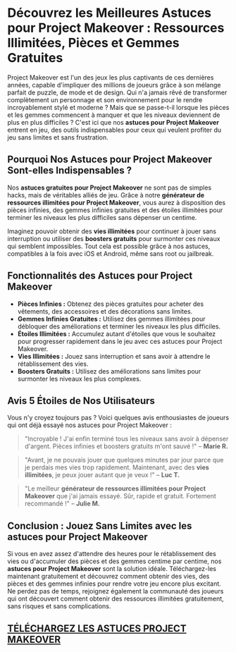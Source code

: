 <h1>Découvrez les Meilleures Astuces pour Project Makeover : Ressources Illimitées, Pièces et Gemmes Gratuites</h1>

<p>Project Makeover est l'un des jeux les plus captivants de ces dernières années, capable d'impliquer des millions de joueurs grâce à son mélange parfait de puzzle, de mode et de design. Qui n'a jamais rêvé de transformer complètement un personnage et son environnement pour le rendre incroyablement stylé et moderne ? Mais que se passe-t-il lorsque les pièces et les gemmes commencent à manquer et que les niveaux deviennent de plus en plus difficiles ? C'est ici que nos <strong>astuces pour Project Makeover</strong> entrent en jeu, des outils indispensables pour ceux qui veulent profiter du jeu sans limites et sans frustration.</p>

<h2>Pourquoi Nos Astuces pour Project Makeover Sont-elles Indispensables ?</h2>

<p>Nos <strong>astuces gratuites pour Project Makeover</strong> ne sont pas de simples hacks, mais de véritables alliés de jeu. Grâce à notre <strong>générateur de ressources illimitées pour Project Makeover</strong>, vous aurez à disposition des pièces infinies, des gemmes infinies gratuites et des étoiles illimitées pour terminer les niveaux les plus difficiles sans dépenser un centime.</p>

<p>Imaginez pouvoir obtenir des <strong>vies illimitées</strong> pour continuer à jouer sans interruption ou utiliser des <strong>boosters gratuits</strong> pour surmonter ces niveaux qui semblent impossibles. Tout cela est possible grâce à nos astuces, compatibles à la fois avec iOS et Android, même sans root ou jailbreak.</p>

<h2>Fonctionnalités des Astuces pour Project Makeover</h2>

<ul>
  <li><strong>Pièces Infinies :</strong> Obtenez des pièces gratuites pour acheter des vêtements, des accessoires et des décorations sans limites.</li>
  <li><strong>Gemmes Infinies Gratuites :</strong> Utilisez des gemmes illimitées pour débloquer des améliorations et terminer les niveaux les plus difficiles.</li>
  <li><strong>Étoiles Illimitées :</strong> Accumulez autant d'étoiles que vous le souhaitez pour progresser rapidement dans le jeu avec ces astuces pour Project Makeover.</li>
  <li><strong>Vies Illimitées :</strong> Jouez sans interruption et sans avoir à attendre le rétablissement des vies.</li>
  <li><strong>Boosters Gratuits :</strong> Utilisez des améliorations sans limites pour surmonter les niveaux les plus complexes.</li>
</ul>

<h2>Avis 5 Étoiles de Nos Utilisateurs</h2>

<p>Vous n'y croyez toujours pas ? Voici quelques avis enthousiastes de joueurs qui ont déjà essayé nos astuces pour Project Makeover :</p>

<blockquote>
  <p>"Incroyable ! J'ai enfin terminé tous les niveaux sans avoir à dépenser d'argent. Pièces infinies et boosters gratuits m'ont sauvé !" – <strong>Marie R.</strong></p>
</blockquote>

<blockquote>
  <p>"Avant, je ne pouvais jouer que quelques minutes par jour parce que je perdais mes vies trop rapidement. Maintenant, avec des <strong>vies illimitées</strong>, je peux jouer autant que je veux !" – <strong>Luc T.</strong></p>
</blockquote>

<blockquote>
  <p>"Le meilleur <strong>générateur de ressources illimitées pour Project Makeover</strong> que j'ai jamais essayé. Sûr, rapide et gratuit. Fortement recommandé !" – <strong>Julie M.</strong></p>
</blockquote>

<h2>Conclusion : Jouez Sans Limites avec les astuces pour Project Makeover</h2>

<p>Si vous en avez assez d'attendre des heures pour le rétablissement des vies ou d'accumuler des pièces et des gemmes centime par centime, nos <strong>astuces pour Project Makeover</strong> sont la solution idéale. Téléchargez-les maintenant gratuitement et découvrez comment obtenir des vies, des pièces et des gemmes infinies pour rendre votre jeu encore plus excitant. Ne perdez pas de temps, rejoignez également la communauté des joueurs qui ont découvert comment obtenir des ressources illimitées gratuitement, sans risques et sans complications.</p>

## [TÉLÉCHARGEZ LES ASTUCES PROJECT MAKEOVER](https://bit.ly/3GWdz1x)
